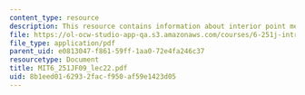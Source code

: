 ```yaml
---
content_type: resource
description: This resource contains information about interior point methods III.
file: https://ol-ocw-studio-app-qa.s3.amazonaws.com/courses/6-251j-introduction-to-mathematical-programming-fall-2009/8b1eed0162932facf950af59e1423d05_MIT6_251JF09_lec22.pdf
file_type: application/pdf
parent_uid: e0813047-f861-59ff-1aa0-72e4fa246c37
resourcetype: Document
title: MIT6_251JF09_lec22.pdf
uid: 8b1eed01-6293-2fac-f950-af59e1423d05
---
```

